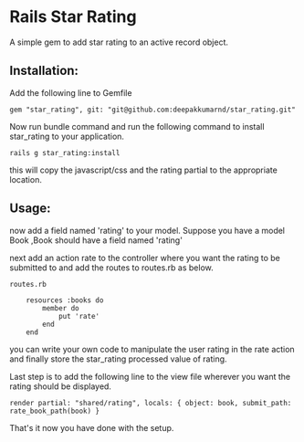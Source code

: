 # Rails Star Rating

A simple gem to add star rating to an active record object.

## Installation:

Add the following line to Gemfile

	gem "star_rating", git: "git@github.com:deepakkumarnd/star_rating.git"

Now run bundle command and run the following command to install star_rating to your application.

	rails g star_rating:install

this will copy the javascript/css and the rating partial to the appropriate location.

## Usage:

now add a field named 'rating' to your model. Suppose you have a model Book ,Book should have a field named 'rating'

next add an action rate to the controller where you want the rating to be submitted to and add the routes to routes.rb as below.

	routes.rb

		resources :books do 
			member do
				put 'rate'
			end
		end

you can write your own code to manipulate the user rating in the rate action and finally store the star_rating processed value of rating.

Last step is to add the following line to the view file wherever you want the rating should be displayed.

	render partial: "shared/rating", locals: { object: book, submit_path: rate_book_path(book) }


That's it now you have done with the setup.
